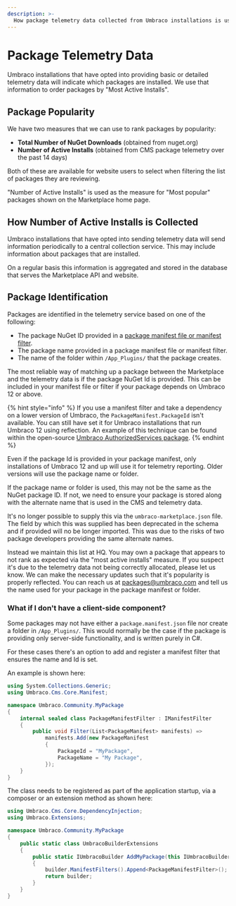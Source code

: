 ```yaml
---
description: >-
  How package telemetry data collected from Umbraco installations is used to order packages
---
```


# Package Telemetry Data

Umbraco installations that have opted into providing basic or detailed telemetry data will indicate which packages are installed. We use that information to order packages by "Most Active Installs".

## Package Popularity

We have two measures that we can use to rank packages by popularity:

- **Total Number of NuGet Downloads** (obtained from nuget.org)
- **Number of Active Installs** (obtained from CMS package telemetry over the past 14 days)

Both of these are available for website users to select when filtering the list of packages they are reviewing.

"Number of Active Installs" is used as the measure for "Most popular" packages shown on the Marketplace home page.

## How Number of Active Installs is Collected

Umbraco installations that have opted into sending telemetry data will send information periodically to a central collection service. This may include information about packages that are installed.

On a regular basis this information is aggregated and stored in the database that serves the Marketplace API and website.

## Package Identification

Packages are identified in the telemetry service based on one of the following:

- The package NuGet ID provided in a [package manifest file or manifest filter](https://docs.umbraco.com/umbraco-cms/extending/property-editors/package-manifest).
- The package name provided in a package manifest file or manifest filter.
- The name of the folder within `/App_Plugins/` that the package creates.

The most reliable way of matching up a package between the Marketplace and the telemetry data is if the package NuGet Id is provided. This can be included in your manifest file or filter if your package depends on Umbraco 12 or above.

{% hint style="info" %}
If you use a manifest filter and take a dependency on a lower version of Umbraco, the `PackageManifest.PackageId` isn't available. You can still have set it for Umbraco installations that run Umbraco 12 using reflection. An example of this technique can be found within the open-source [Umbraco AuthorizedServices package](https://github.com/umbraco/Umbraco.AuthorizedServices/blob/287f284662d16cd9ae7218bae6512c7d86b36563/src/Umbraco.AuthorizedServices/Manifests/AuthorizedServicesManifestFilter.cs#L30).
{% endhint %}

Even if the package Id is provided in your package manifest, only installations of Umbraco 12 and up will use it for telemetry reporting. Older versions will use the package name or folder.

If the package name or folder is used, this may not be the same as the NuGet package ID. If not, we need to ensure your package is stored along with the alternate name that is used in the CMS and telemetry data.

It's no longer possible to supply this via the `umbraco-marketplace.json` file. The field by which this was supplied has been deprecated in the schema and if provided will no be longer imported. This was due to the risks of two package developers providing the same alternate names.

Instead we maintain this list at HQ. You may own a package that appears to not rank as expected via the "most active installs" measure. If you suspect it's due to the telemetry data not being correctly allocated, please let us know. We can make the necessary updates such that it's popularity is properly reflected. You can reach us at [packages@umbraco.com](mailto:packages@umbraco.com) and tell us the name used for your package in the package manifest or folder.

### What if I don't have a client-side component?

Some packages may not have either a `package.manifest.json` file nor create a folder in `/App_Plugins/`. This would normally be the case if the package is providing only server-side functionality, and is written purely in C#.

For these cases there's an option to add and register a manifest filter that ensures the name and Id is set.

An example is shown here:

```csharp
using System.Collections.Generic;
using Umbraco.Cms.Core.Manifest;

namespace Umbraco.Community.MyPackage
{
    internal sealed class PackageManifestFilter : IManifestFilter
    {
        public void Filter(List<PackageManifest> manifests) =>
            manifests.Add(new PackageManifest
            {
                PackageId = "MyPackage",
                PackageName = "My Package",
            });
    }
}
```

The class needs to be registered as part of the application startup, via a composer or an extension method as shown here:

```csharp
using Umbraco.Cms.Core.DependencyInjection;
using Umbraco.Extensions;

namespace Umbraco.Community.MyPackage
{
    public static class UmbracoBuilderExtensions
    {
        public static IUmbracoBuilder AddMyPackage(this IUmbracoBuilder builder)
        {
            builder.ManifestFilters().Append<PackageManifestFilter>();
            return builder;
        }
    }
}
```

